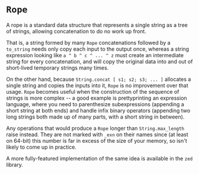 # `Rope`

A rope is a standard data structure that represents a single string as
a tree of strings, allowing concatenation to do no work up front.

That is, a string formed by many `Rope` concatenations followed by a `to_string` needs
only copy each input to the output once, whereas a string expression looking like
`a ^ b ^ c ^ ... ^ z` must create an intermediate string for every
concatenation, and will copy the original data into and out of short-lived
temporary strings many times.

On the other hand, because `String.concat [ s1; s2; s3; ... ]` allocates a single
string and copies the inputs into it, `Rope` is no improvement over that usage.
`Rope` becomes useful when the construction of the sequence of strings is more
complex -- a good example is prettyprinting an expression language, where you need to
parenthesize subexpressions (appending a short string at both ends) and handle infix
binary operators (appending two long strings both made up of many parts, with a short
string in between).

Any operations that would produce a `Rope` longer than `String.max_length` raise
instead. They are not marked with `_exn` on their names since (at least on 64-bit)
this number is far in excess of the size of your memory, so isn't likely to come up in
practice.

A more fully-featured implementation of the same idea is available in the `zed`
library.
